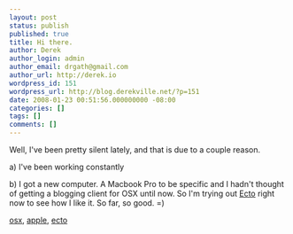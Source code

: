 ```yaml
---
layout: post
status: publish
published: true
title: Hi there.
author: Derek
author_login: admin
author_email: drgath@gmail.com
author_url: http://derek.io
wordpress_id: 151
wordpress_url: http://blog.derekville.net/?p=151
date: 2008-01-23 00:51:56.000000000 -08:00
categories: []
tags: []
comments: []
---
```

<p>Well, I've been pretty silent lately, and that is due to a couple reason.</p>
<p>a) I've been working constantly</p>
<p>b) I got a new computer. A Macbook Pro to be specific and I hadn't thought of getting a blogging client for OSX until now. So I'm trying out <a href="http://infinite-sushi.com/software/ecto/">Ecto</a> right now to see how I like it. So far, so good. =)</p>

<div class="posttagsblock"><a href="http://technorati.com/tag/osx" rel="tag">osx</a>, <a href="http://technorati.com/tag/apple" rel="tag">apple</a>, <a href="http://technorati.com/tag/ecto" rel="tag">ecto</a></div>
